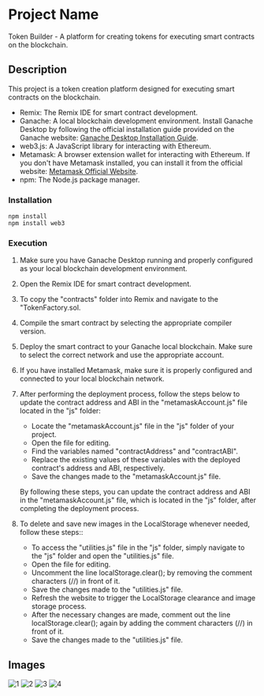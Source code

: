 
# Project Name

Token Builder - A platform for creating tokens for executing smart contracts on the blockchain.

## Description

This project is a token creation platform designed for executing smart contracts on the blockchain.

- Remix: The Remix IDE for smart contract development.
- Ganache: A local blockchain development environment.
Install Ganache Desktop by following the official installation guide provided on the Ganache website: [Ganache Desktop Installation Guide](https://www.ganache.com/).
- web3.js: A JavaScript library for interacting with Ethereum.
- Metamask: A browser extension wallet for interacting with Ethereum. If you don't have Metamask installed, you can install it from the official website: [Metamask Official Website](https://metamask.io/).
- npm: The Node.js package manager.


### Installation

```
npm install
npm install web3
```
### Execution
1. Make sure you have Ganache Desktop running and properly configured as your local blockchain development environment.
2. Open the Remix IDE for smart contract development.
3. To copy the "contracts" folder into Remix and navigate to the "TokenFactory.sol.
4. Compile the smart contract by selecting the appropriate compiler version.
5. Deploy the smart contract to your Ganache local blockchain. Make sure to select the correct network and use the appropriate account.
6. If you have installed Metamask, make sure it is properly configured and connected to your local blockchain network.
7. After performing the deployment process, follow the steps below to update the contract address and ABI in the "metamaskAccount.js" file located in the "js" folder:
   - Locate the "metamaskAccount.js" file in the "js" folder of your project.
   - Open the file for editing.
   - Find the variables named "contractAddress" and "contractABI".
   - Replace the existing values of these variables with the deployed contract's address and ABI, respectively.
   - Save the changes made to the "metamaskAccount.js" file.

    By following these steps, you can update the contract address and ABI in the "metamaskAccount.js" file, which is located in the "js" folder, after completing the deployment process. 
8. To delete and save new images in the LocalStorage whenever needed, follow these steps::
   - To access the "utilities.js" file in the "js" folder, simply navigate to the "js" folder and open the "utilities.js" file. 
   - Open the file for editing. 
   - Uncomment the line localStorage.clear(); by removing the comment characters (//) in front of it.
   - Save the changes made to the "utilities.js" file.
   - Refresh the website to trigger the LocalStorage clearance and image storage process.
   - After the necessary changes are made, comment out the line localStorage.clear(); again by adding the comment characters (//) in front of it.
   - Save the changes made to the "utilities.js" file.
  ## Images
  ![1](https://github.com/azamno/token-creation-solidity-example/assets/90998399/6ed79155-8a29-43be-944e-eac5bc7b90b8)
![2](https://github.com/azamno/token-creation-solidity-example/assets/90998399/10e18d12-76a7-4530-a902-ad1da28bda94)
![3](https://github.com/azamno/token-creation-solidity-example/assets/90998399/5fa1ed8c-3efd-4444-8beb-68ad8c1a97b3)
![4](https://github.com/azamno/token-creation-solidity-example/assets/90998399/25b3546c-3e15-4ecb-ab85-cdbd9f0e5eb6)
